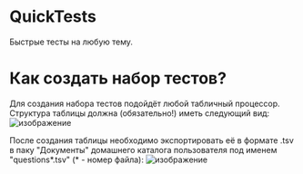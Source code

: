 # QuickTests
Быстрые тесты на любую тему.

# Как создать набор тестов?
Для создания набора тестов подойдёт любой табличный процессор. Структура таблицы должна (обязательно!) иметь следующий вид:
![изображение](https://github.com/MainEditor/QuickTests/assets/98752769/66924c5d-6199-4927-bf4c-f14fe6b1ea0a)

После создания таблицы необходимо экспортировать её в формате .tsv в паку "Документы" домашнего каталога пользователя под именем "questions*.tsv" (* - номер файла):
![изображение](https://github.com/MainEditor/QuickTests/assets/98752769/f424795a-d9e3-454c-bd83-8c9ce2034bbb)
